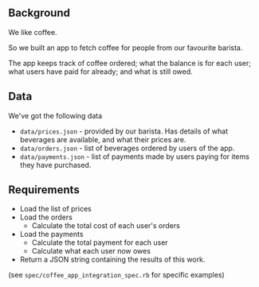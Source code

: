 ## Background

We like coffee.

So we built an app to fetch coffee for people from our favourite barista.

The app keeps track of coffee ordered; what the balance is for each user; what users have paid for already; and what is still owed.

## Data

We've got the following data

- `data/prices.json` - provided by our barista. Has details of what beverages are available, and what their prices are.
- `data/orders.json` - list of beverages ordered by users of the app.
- `data/payments.json` - list of payments made by users paying for items they have purchased.

## Requirements

- Load the list of prices
- Load the orders
  - Calculate the total cost of each user's orders
- Load the payments
  - Calculate the total payment for each user
  - Calculate what each user now owes
- Return a JSON string containing the results of this work.

(see `spec/coffee_app_integration_spec.rb` for specific examples)